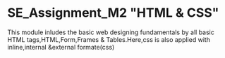 # SE_Assignment_M2 "HTML & CSS"

This module inludes the basic web designing fundamentals by all basic HTML tags,HTML,Form,Frames & Tables.Here,css is also applied with inline,internal &external formate(css)
